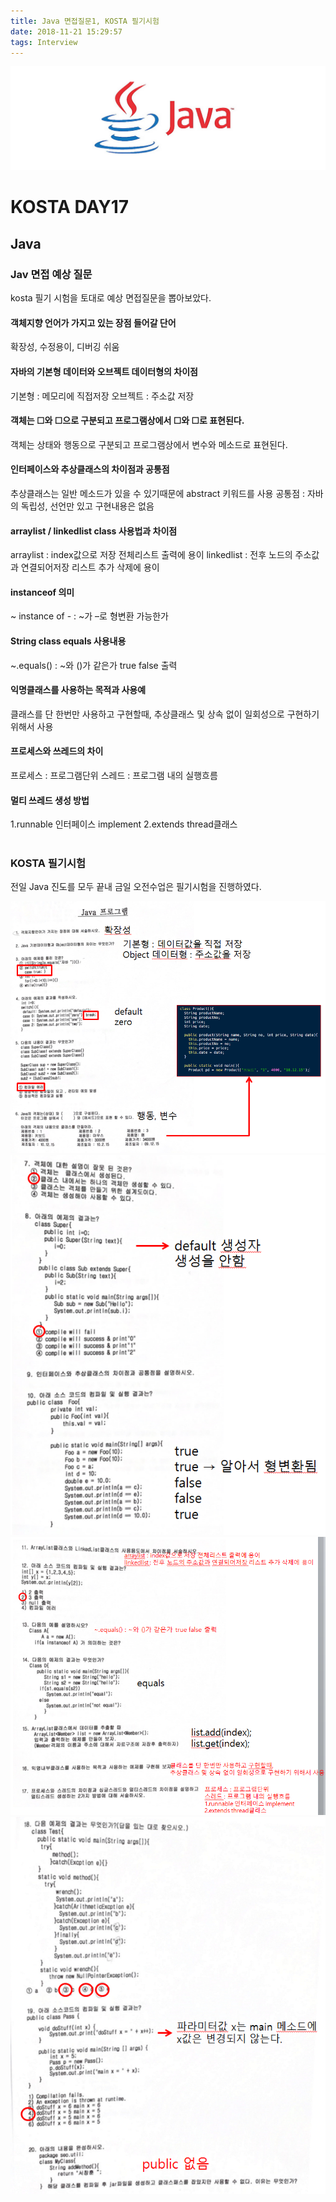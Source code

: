 ```yaml
---
title: Java 면접질문1, KOSTA 필기시험
date: 2018-11-21 15:29:57
tags: Interview
---
```


![Java](/images/javaimage.png)
# KOSTA DAY17
## Java

### Jav 면접 예상 질문
kosta 필기 시험을 토대로 예상 면접질문을 뽑아보았다.

#### 객체지향 언어가 가지고 있는 장점 들어갈 단어   
확장성, 수정용이, 디버깅 쉬움

#### 자바의 기본형 데이터와 오브젝트 데이터형의 차이점
기본형 : 메모리에 직접저장
오브젝트 : 주소값 저장

#### 객체는 ☐와 ☐으로 구분되고 프로그램상에서 ☐와 ☐로 표현된다.
객체는 상태와 행동으로 구분되고 프로그램상에서 변수와 메소드로 표현된다.

#### 인터페이스와 추상클래스의 차이점과 공통점
추상클래스는 일반 메소드가 있을 수 있기때문에 abstract 키워드를 사용
공통점 : 자바의 독립성, 선언만 있고 구현내용은 없음

#### arraylist / linkedlist class 사용법과 차이점
arraylist : index값으로 저장 전체리스트 출력에 용이
linkedlist : 전후 노드의 주소값과 연결되어저장 리스트 추가 삭제에 용이

#### instanceof 의미
~ instance of - : ~가 –로 형변환 가능한가


#### String class equals 사용내용
~.equals() : ~와 ()가 같은가 true false 출력

#### 익명클래스를 사용하는 목적과 사용예
클래스를 단 한번만 사용하고 구현할때, 추상클래스 및 상속 없이 일회성으로 구현하기 위해서 사용

#### 프로세스와 쓰레드의 차이
프로세스 : 프로그램단위
스레드 : 프로그램 내의 실행흐름

#### 멀티 쓰레드 생성 방법
1.runnable 인터페이스 implement
2.extends thread클래스
<br><br>

### KOSTA 필기시험
전일 Java 진도를 모두 끝내 금일 오전수업은 필기시험을 진행하였다.

![Java](/images/java/java16-01.png)
![Java](/images/java/java16-02.png)
![Java](/images/java/java16-03.png)
![Java](/images/java/java16-04.png)
<br><br>

